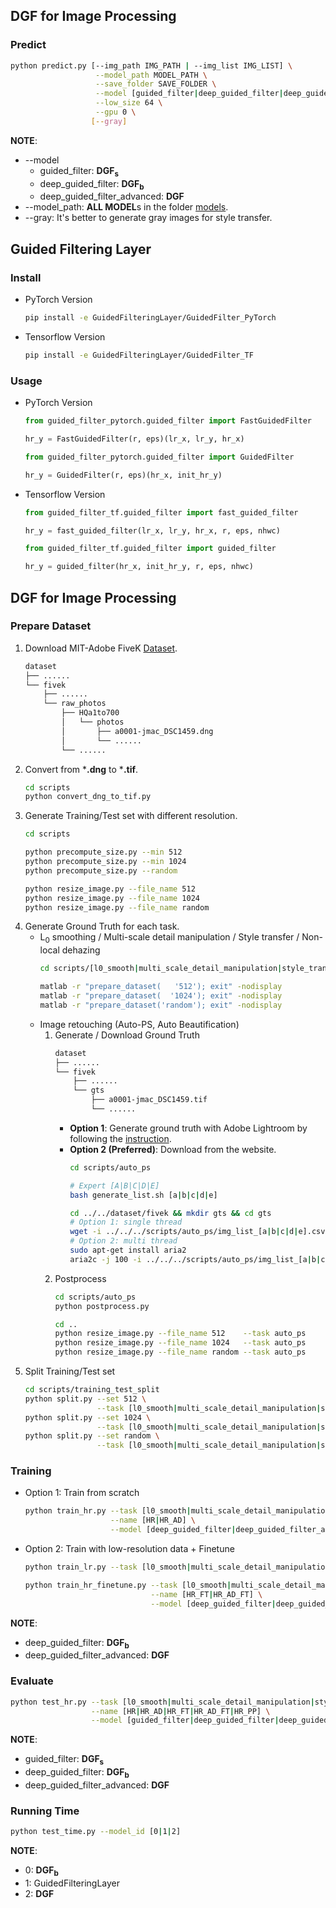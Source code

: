 ## DGF for Image Processing
### Predict
```sh
python predict.py [--img_path IMG_PATH | --img_list IMG_LIST] \
                   --model_path MODEL_PATH \
                   --save_folder SAVE_FOLDER \
                   --model [guided_filter|deep_guided_filter|deep_guided_filter_advanced] \
                   --low_size 64 \
                   --gpu 0 \
                  [--gray]
```
**NOTE**:
* --model
    * guided_filter: **DGF<sub>s</sub>**
    * deep_guided_filter: **DGF<sub>b</sub>**
    * deep_guided_filter_advanced: **DGF**
* --model_path: **ALL MODEL**s in the folder [models](models).
* --gray: It's better to generate gray images for style transfer.


## Guided Filtering Layer
### Install
* PyTorch Version
    ```sh
    pip install -e GuidedFilteringLayer/GuidedFilter_PyTorch
    ```
* Tensorflow Version
    ```sh
    pip install -e GuidedFilteringLayer/GuidedFilter_TF
    ```

### Usage
* PyTorch Version
    ```python
    from guided_filter_pytorch.guided_filter import FastGuidedFilter
    
    hr_y = FastGuidedFilter(r, eps)(lr_x, lr_y, hr_x)
    ```
    ```python
    from guided_filter_pytorch.guided_filter import GuidedFilter
    
    hr_y = GuidedFilter(r, eps)(hr_x, init_hr_y)
    ``` 
* Tensorflow Version
    ```python
    from guided_filter_tf.guided_filter import fast_guided_filter
    
    hr_y = fast_guided_filter(lr_x, lr_y, hr_x, r, eps, nhwc)
    ```
    ```python
    from guided_filter_tf.guided_filter import guided_filter
    
    hr_y = guided_filter(hr_x, init_hr_y, r, eps, nhwc)
    ``` 
    
## DGF for Image Processing
### Prepare Dataset
1. Download MIT-Adobe FiveK [Dataset](https://data.csail.mit.edu/graphics/fivek/fivek_dataset.tar).
    ```sh
    dataset
    ├── ......
    └── fivek
        ├── ......
        └── raw_photos
            ├── HQa1to700
            │   └── photos
            │       ├── a0001-jmac_DSC1459.dng
            │       └── ......
            └── ......
    ```
2. Convert from ***.dng** to ***.tif**.
    ```sh
    cd scripts
    python convert_dng_to_tif.py
    ```
3. Generate Training/Test set with different resolution.
    ```sh
    cd scripts
    
    python precompute_size.py --min 512
    python precompute_size.py --min 1024
    python precompute_size.py --random
    
    python resize_image.py --file_name 512
    python resize_image.py --file_name 1024
    python resize_image.py --file_name random
    ```
4. Generate Ground Truth for each task.
    * L<sub>0</sub> smoothing / Multi-scale detail manipulation / Style transfer / Non-local dehazing
        ```sh
        cd scripts/[l0_smooth|multi_scale_detail_manipulation|style_transfer|non_local_dehazing]
        
        matlab -r "prepare_dataset(   '512'); exit" -nodisplay
        matlab -r "prepare_dataset(  '1024'); exit" -nodisplay
        matlab -r "prepare_dataset('random'); exit" -nodisplay
        ```
    * Image retouching (Auto-PS, Auto Beautification)
        1. Generate / Download Ground Truth
            ```sh
            dataset
            ├── ......
            └── fivek
                ├── ......
                └── gts
                    ├── a0001-jmac_DSC1459.tif
                    └── ......
            ```
            * **Option 1**: Generate ground truth with Adobe Lightroom by following the [instruction](https://data.csail.mit.edu/graphics/fivek/).
            * **Option 2 (Preferred)**: Download from the website.
                ```sh
                cd scripts/auto_ps
                
                # Expert [A|B|C|D|E]
                bash generate_list.sh [a|b|c|d|e]
                
                cd ../../dataset/fivek && mkdir gts && cd gts
                # Option 1: single thread
                wget -i ../../../scripts/auto_ps/img_list_[a|b|c|d|e].csv
                # Option 2: multi thread
                sudo apt-get install aria2
                aria2c -j 100 -i ../../../scripts/auto_ps/img_list_[a|b|c|d|e].csv
                ```
        2. Postprocess
            ```sh
            cd scripts/auto_ps
            python postprocess.py
            
            cd ..
            python resize_image.py --file_name 512    --task auto_ps
            python resize_image.py --file_name 1024   --task auto_ps
            python resize_image.py --file_name random --task auto_ps
            ```
5. Split Training/Test set
    ```sh
    cd scripts/training_test_split
    python split.py --set 512 \
                    --task [l0_smooth|multi_scale_detail_manipulation|style_transfer|non_local_dehazing|auto_ps]
    python split.py --set 1024 \
                    --task [l0_smooth|multi_scale_detail_manipulation|style_transfer|non_local_dehazing|auto_ps]
    python split.py --set random \
                    --task [l0_smooth|multi_scale_detail_manipulation|style_transfer|non_local_dehazing|auto_ps]
    ```

### Training
* Option 1: Train from scratch
    ```sh
    python train_hr.py --task [l0_smooth|multi_scale_detail_manipulation|style_transfer|non_local_dehazing|auto_ps] \
                       --name [HR|HR_AD] \
                       --model [deep_guided_filter|deep_guided_filter_advanced]
    ```
* Option 2: Train with low-resolution data + Finetune
    ```sh
    python train_lr.py --task [l0_smooth|multi_scale_detail_manipulation|style_transfer|non_local_dehazing|auto_ps]
    
    python train_hr_finetune.py --task [l0_smooth|multi_scale_detail_manipulation|style_transfer|non_local_dehazing|auto_ps] \
                                --name [HR_FT|HR_AD_FT] \
                                --model [deep_guided_filter|deep_guided_filter_advanced]
    ```
**NOTE**:
* deep_guided_filter: **DGF<sub>b</sub>**
* deep_guided_filter_advanced: **DGF**

### Evaluate
```sh
python test_hr.py --task [l0_smooth|multi_scale_detail_manipulation|style_transfer|non_local_dehazing|auto_ps] \
                  --name [HR|HR_AD|HR_FT|HR_AD_FT|HR_PP] \
                  --model [guided_filter|deep_guided_filter|deep_guided_filter_advanced]
```
**NOTE**:
* guided_filter: **DGF<sub>s</sub>**
* deep_guided_filter: **DGF<sub>b</sub>**
* deep_guided_filter_advanced: **DGF**

### Running Time
```sh
python test_time.py --model_id [0|1|2]
```
**NOTE**:
* 0: **DGF<sub>b</sub>**
* 1: GuidedFilteringLayer
* 2: **DGF**